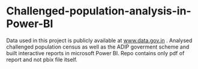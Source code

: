 # Challenged-population-analysis-in-Power-BI
Data used in this project is publicly available at www.data.gov.in .
Analysed challenged population census as well as the ADIP goverment scheme and built interactive reports in microsoft Power BI.
Repo contains only pdf of report and not pbix file itself.
